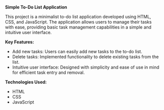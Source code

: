 **Simple To-Do List Application**

This project is a minimalist to-do list application developed using HTML, CSS, and JavaScript. The application allows users to manage their tasks with ease, providing basic task management capabilities in a simple and intuitive user interface.

**Key Features:**
- Add new tasks: Users can easily add new tasks to the to-do list.
- Delete tasks: Implemented functionality to delete existing tasks from the list.
- Intuitive user interface: Designed with simplicity and ease of use in mind for efficient task entry and removal.

**Technologies Used:**
- HTML
- CSS
- JavaScript
